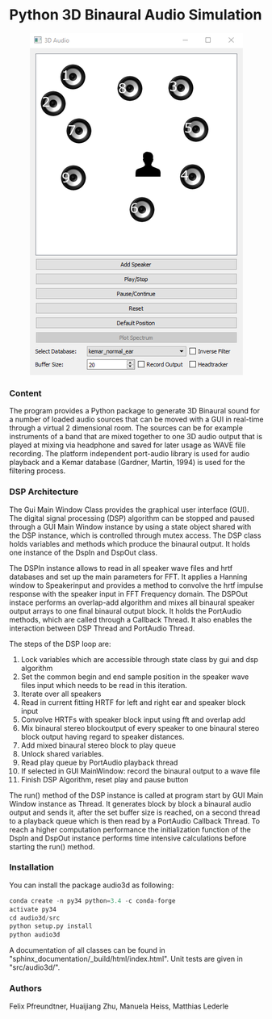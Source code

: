 # Python 3D Binaural Audio Simulation
<p align="center">
<img src="images/audio3d.png">
</p>

### Content
The program provides a Python package to generate 3D Binaural sound for a number of loaded audio sources that can be moved with a GUI in real-time through a virtual 2 dimensional room. The sources can be for example instruments of a band that are mixed together to one 3D audio output that is played at mixing via headphone and saved for later usage as WAVE file recording. The platform independent port-audio library is used for audio playback and a Kemar database (Gardner, Martin, 1994) is used for the filtering process.

### DSP Architecture
The Gui Main Window Class provides the graphical user interface (GUI). The digital signal processing (DSP) algorithm can be stopped and paused through a GUI Main Window instance by using a state object shared with the DSP instance, which is controlled through mutex access. The DSP class holds variables and methods which produce the binaural output. It holds one instance of the DspIn and DspOut class. 

The DSPIn instance allows to read in all speaker wave files and hrtf databases and set up the main parameters for FFT. It applies a Hanning window to Speakerinput and provides a method to convolve the hrtf impulse response with the speaker input in FFT Frequency domain. The DSPOut instace performs an overlap-add algorithm and mixes all binaural speaker output arrays to one final binaural output block. It holds the PortAudio methods, which are called through a Callback Thread. It also enables the interaction between DSP Thread and PortAudio Thread.

The steps of the DSP loop are:
1. Lock variables which are accessible through state class by gui and dsp algorithm
2. Set the common begin and end sample position in the speaker wave files input which needs to be read in this iteration.
3. Iterate over all speakers
4. Read in current fitting HRTF for left and right ear and speaker block input
5. Convolve HRTFs with speaker block input using fft and overlap add
6. Mix binaural stereo blockoutput of every speaker to one binaural stereo block output having regard to speaker distances.
7. Add mixed binaural stereo block to play queue
8. Unlock shared variables.
9. Read play queue by PortAudio playback thread
10. If selected in GUI MainWindow: record the binaural output to a wave file
11. Finish DSP Algorithm, reset play and pause button

The run() method of the DSP instance is called at program start by GUI Main Window instance as Thread. It generates block by block a binaural audio output and sends it, after the set buffer size is reached, on a second thread to a playback queue which is then read by a PortAudio Callback Thread. To reach a higher computation performance the initialization function of the DspIn and DspOut instance performs time intensive calculations before starting the run() method. 

### Installation
You can install the package audio3d as following:

```python
conda create -n py34 python=3.4 -c conda-forge
activate py34
cd audio3d/src
python setup.py install
python audio3d
```

A documentation of all classes can be found in "sphinx_documentation/_build/html/index.html". Unit tests are given in "src/audio3d/".

### Authors
Felix Pfreundtner, Huaijiang Zhu, Manuela Heiss, Matthias Lederle
